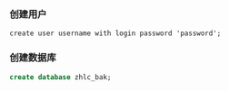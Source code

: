 ### 创建用户

```
create user username with login password 'password';
```

### 创建数据库

```SQL
create database zhlc_bak;
```

### 



